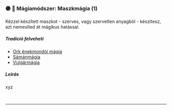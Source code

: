 ### 🟣 💫 Mágiamódszer: Maszkmágia (1)

Kézzel készített maszkot - szerves, vagy szervetlen anyagból - készítesz, azt nemesíted át mágikus hatással.

##### Tradíció felveheti

- [Ork énekmondói mágia](../051_07_ork_enekmondoi_magia.md)
- [Sámánmágia](../051_06_samanmagia.md)
- [Vulgármágia](../051_02_vulgarmagia.md)

##### Leírás

xyz

<br />

---
